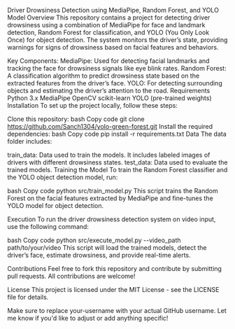 Driver Drowsiness Detection using MediaPipe, Random Forest, and YOLO Model
Overview
This repository contains a project for detecting driver drowsiness using a combination of MediaPipe for face and landmark detection, Random Forest for classification, and YOLO (You Only Look Once) for object detection. The system monitors the driver’s state, providing warnings for signs of drowsiness based on facial features and behaviors.

Key Components:
MediaPipe: Used for detecting facial landmarks and tracking the face for drowsiness signals like eye blink rates.
Random Forest: A classification algorithm to predict drowsiness state based on the extracted features from the driver’s face.
YOLO: For detecting surrounding objects and estimating the driver’s attention to the road.
Requirements
Python 3.x
MediaPipe
OpenCV
scikit-learn
YOLO (pre-trained weights)
Installation
To set up the project locally, follow these steps:

Clone this repository:
bash
Copy code
git clone https://github.com/Sanch1304/yolo-green-forest.git
Install the required dependencies:
bash
Copy code
pip install -r requirements.txt
Data
The data folder includes:

train_data: Data used to train the models. It includes labeled images of drivers with different drowsiness states.
test_data: Data used to evaluate the trained models.
Training the Model
To train the Random Forest classifier and the YOLO object detection model, run:

bash
Copy code
python src/train_model.py
This script trains the Random Forest on the facial features extracted by MediaPipe and fine-tunes the YOLO model for object detection.

Execution
To run the driver drowsiness detection system on video input, use the following command:

bash
Copy code
python src/execute_model.py --video_path path/to/your/video
This script will load the trained models, detect the driver’s face, estimate drowsiness, and provide real-time alerts.

Contributions
Feel free to fork this repository and contribute by submitting pull requests. All contributions are welcome!

License
This project is licensed under the MIT License - see the LICENSE file for details.

Make sure to replace your-username with your actual GitHub username. Let me know if you'd like to adjust or add anything specific!
